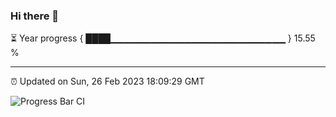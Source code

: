 ### Hi there 👋

⏳ Year progress { ████▁▁▁▁▁▁▁▁▁▁▁▁▁▁▁▁▁▁▁▁▁▁▁▁▁▁ } 15.55 %

---

⏰ Updated on Sun, 26 Feb 2023 18:09:29 GMT

![Progress Bar CI](https://github.com/Shyam-Makwana/GitHub-Actions-Demo/workflows/Progress%20Bar%20CI/badge.svg)
